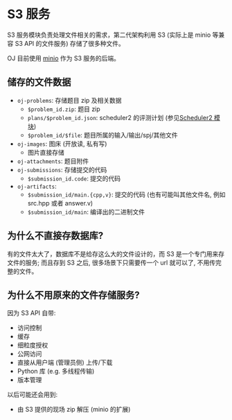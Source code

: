 # S3 服务

S3 服务模块负责处理文件相关的需求，第二代架构利用 S3
(实际上是 minio 等兼容 S3 API 的文件服务)
存储了很多种文件。

OJ 目前使用 [minio](https://min.io/) 作为 S3 服务的后端。

## 储存的文件数据

- `oj-problems`: 存储题目 zip 及相关数据
  - `$problem_id.zip`: 题目 zip
  - `plans/$problem_id.json`: scheduler2 的评测计划 (参见[Scheduler2 模块](scheduler2.md))
  - `$problem_id/$file`: 题目所属的输入/输出/spj/其他文件
- `oj-images`: 图床 (开放读, 私有写)
  - 图片直接存储
- `oj-attachments`: 题目附件
- `oj-submissions`: 存储提交的代码
  - `$submission_id.code`: 提交的代码
- `oj-artifacts`:
  - `$submission_id/main.{cpp,v}`: 提交的代码
    (也有可能叫其他文件名, 例如 src.hpp 或者 answer.v)
  - `$submission_id/main`: 编译出的二进制文件

## 为什么不直接存数据库?

有的文件太大了，数据库不是给存这么大的文件设计的，而 S3
是一个专门用来存文件的服务; 而且存到 S3 之后, 很多场景下只需要传一个
url 就可以了, 不用传完整的文件。

## 为什么不用原来的文件存储服务?

因为 S3 API 自带:

- 访问控制
- 缓存
- 细粒度授权
- 公网访问
- 直接从用户端 (管理员侧) 上传/下载
- Python 库 (e.g. 多线程传输)
- 版本管理

以后可能还会用到:

- 由 S3 提供的现场 zip 解压 (minio 的扩展)
